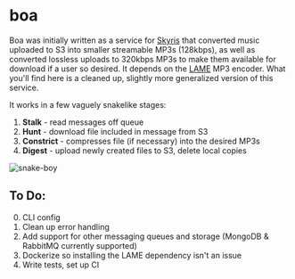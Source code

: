 # boa

Boa was initially written as a service for [Skyris](https://skyris.co) that converted music uploaded to S3 into smaller streamable MP3s (128kbps), as well as converted lossless uploads to 320kbps MP3s to make them available for download if a user so desired. It depends on the [LAME](http://lame.sourceforge.net/) MP3 encoder. What you'll find here is a cleaned up, slightly more generalized version of this service.

It works in a few vaguely snakelike stages:

1. **Stalk** - read messages off queue
2. **Hunt** - download file included in message from S3
3. **Constrict** - compresses file (if necessary) into the desired MP3s
4. **Digest** - upload newly created files to S3, delete local copies

![snake-boy](https://i.imgur.com/gJj0HIS.gif)

## To Do:

0. CLI config
1. Clean up error handling
2. Add support for other messaging queues and storage (MongoDB & RabbitMQ currently supported)
3. Dockerize so installing the LAME dependency isn't an issue
4. Write tests, set up CI
